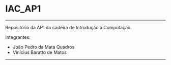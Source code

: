# IAC_AP1

---
Repositório da AP1 da cadeira de Introdução à Computação.

 Integrantes: 
* João Pedro da Mata Quadros
* Vinícius Baratto de Matos




 ---
